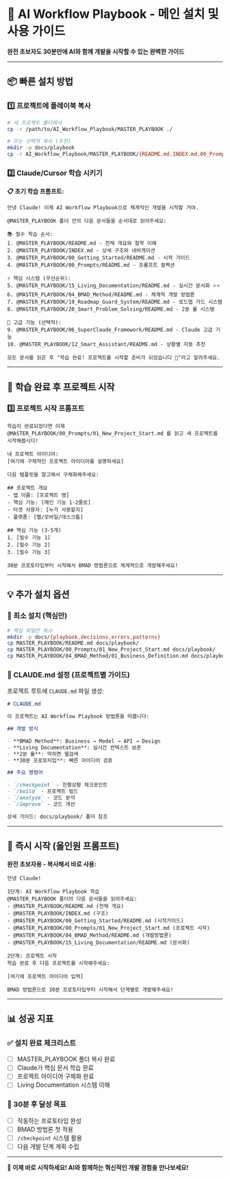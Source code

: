 # 🚀 AI Workflow Playbook - 메인 설치 및 사용 가이드

**완전 초보자도 30분만에 AI와 함께 개발을 시작할 수 있는 완벽한 가이드**

---

## 📦 빠른 설치 방법

### 1️⃣ 프로젝트에 플레이북 복사

```bash
# 새 프로젝트 폴더에서
cp -r /path/to/AI_Workflow_Playbook/MASTER_PLAYBOOK ./

# 또는 선택적 복사 (추천)
mkdir -p docs/playbook
cp -r AI_Workflow_Playbook/MASTER_PLAYBOOK/{README.md,INDEX.md,00_Prompts,04_BMAD_Method,15_Living_Documentation} docs/playbook/
```

### 2️⃣ Claude/Cursor 학습 시키기

**📋 초기 학습 프롬프트:**

```
안녕 Claude! 이제 AI Workflow Playbook으로 체계적인 개발을 시작할 거야.

@MASTER_PLAYBOOK 폴더 안의 다음 문서들을 순서대로 읽어주세요:

📚 필수 학습 순서:
1. @MASTER_PLAYBOOK/README.md - 전체 개요와 철학 이해
2. @MASTER_PLAYBOOK/INDEX.md - 상세 구조와 네비게이션
3. @MASTER_PLAYBOOK/00_Getting_Started/README.md - 시작 가이드
4. @MASTER_PLAYBOOK/00_Prompts/README.md - 프롬프트 컬렉션

⚡ 핵심 시스템 (우선순위):
5. @MASTER_PLAYBOOK/15_Living_Documentation/README.md - 실시간 문서화 ⭐⭐
6. @MASTER_PLAYBOOK/04_BMAD_Method/README.md - 체계적 개발 방법론
7. @MASTER_PLAYBOOK/19_Roadmap_Guard_System/README.md - 로드맵 가드 시스템
8. @MASTER_PLAYBOOK/20_Smart_Problem_Solving/README.md - 2분 룰 시스템

🚀 고급 기능 (선택적):
9. @MASTER_PLAYBOOK/06_SuperClaude_Framework/README.md - Claude 고급 기능
10. @MASTER_PLAYBOOK/12_Smart_Assistant/README.md - 상황별 자동 추천

모든 문서를 읽은 후 "학습 완료! 프로젝트를 시작할 준비가 되었습니다 🚀"라고 알려주세요.
```

---

## 🎯 학습 완료 후 프로젝트 시작

### 3️⃣ 프로젝트 시작 프롬프트

```
학습이 완료되었다면 이제 @MASTER_PLAYBOOK/00_Prompts/01_New_Project_Start.md 를 읽고 새 프로젝트를 시작해봅시다!

내 프로젝트 아이디어:
[여기에 구체적인 프로젝트 아이디어를 설명하세요]

다음 템플릿을 참고해서 구체화해주세요:

## 프로젝트 개요
- 앱 이름: [프로젝트 명]
- 핵심 기능: [메인 기능 1-2줄로]
- 타겟 사용자: [누가 사용할지]
- 플랫폼: [웹/모바일/데스크톱]

## 핵심 기능 (3-5개)
1. [필수 기능 1]
2. [필수 기능 2]
3. [필수 기능 3]

30분 프로토타입부터 시작해서 BMAD 방법론으로 체계적으로 개발해주세요!
```

---

## 💡 추가 설치 옵션

### 🔧 최소 설치 (핵심만)

```bash
# 핵심 파일만 복사
mkdir -p docs/{playbook,decisions,errors,patterns}
cp MASTER_PLAYBOOK/README.md docs/playbook/
cp MASTER_PLAYBOOK/00_Prompts/01_New_Project_Start.md docs/playbook/
cp MASTER_PLAYBOOK/04_BMAD_Method/01_Business_Definition.md docs/playbook/
```

### 📝 CLAUDE.md 설정 (프로젝트별 가이드)

프로젝트 루트에 `CLAUDE.md` 파일 생성:

```markdown
# CLAUDE.md

이 프로젝트는 AI Workflow Playbook 방법론을 따릅니다:

## 개발 방식

- **BMAD Method**: Business → Model → API → Design
- **Living Documentation**: 실시간 컨텍스트 보존
- **2분 룰**: 막히면 웹검색
- **30분 프로토타입**: 빠른 아이디어 검증

## 주요 명령어

- `/checkpoint` - 진행상황 체크포인트
- `/build` - 프로젝트 빌드
- `/analyze` - 코드 분석
- `/improve` - 코드 개선

상세 가이드: docs/playbook/ 폴더 참조
```

---

## 🚀 즉시 시작 (올인원 프롬프트)

**완전 초보자용 - 복사해서 바로 사용:**

```
안녕 Claude!

1단계: AI Workflow Playbook 학습
@MASTER_PLAYBOOK 폴더의 다음 문서들을 읽어주세요:
- @MASTER_PLAYBOOK/README.md (전체 개요)
- @MASTER_PLAYBOOK/INDEX.md (구조)
- @MASTER_PLAYBOOK/00_Getting_Started/README.md (시작가이드)
- @MASTER_PLAYBOOK/00_Prompts/01_New_Project_Start.md (프로젝트 시작)
- @MASTER_PLAYBOOK/04_BMAD_Method/README.md (개발방법론)
- @MASTER_PLAYBOOK/15_Living_Documentation/README.md (문서화)

2단계: 프로젝트 시작
학습 완료 후 다음 프로젝트를 시작해주세요:

[여기에 프로젝트 아이디어 입력]

BMAD 방법론으로 30분 프로토타입부터 시작해서 단계별로 개발해주세요!
```

---

## 📊 성공 지표

### ✅ 설치 완료 체크리스트

- [ ] MASTER_PLAYBOOK 폴더 복사 완료
- [ ] Claude가 핵심 문서 학습 완료
- [ ] 프로젝트 아이디어 구체화 완료
- [ ] Living Documentation 시스템 이해

### 🎯 30분 후 달성 목표

- [ ] 작동하는 프로토타입 완성
- [ ] BMAD 방법론 첫 적용
- [ ] `/checkpoint` 시스템 활용
- [ ] 다음 개발 단계 계획 수립

---

**🚀 이제 바로 시작하세요! AI와 함께하는 혁신적인 개발 경험을 만나보세요!**
